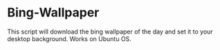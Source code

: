 # Bing-Wallpaper
This script will download the bing wallpaper of the day and set it to your desktop background. Works on Ubuntu OS.
